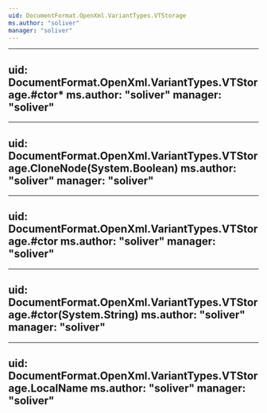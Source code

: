 ```yaml
---
uid: DocumentFormat.OpenXml.VariantTypes.VTStorage
ms.author: "soliver"
manager: "soliver"
---
```


---
uid: DocumentFormat.OpenXml.VariantTypes.VTStorage.#ctor*
ms.author: "soliver"
manager: "soliver"
---

---
uid: DocumentFormat.OpenXml.VariantTypes.VTStorage.CloneNode(System.Boolean)
ms.author: "soliver"
manager: "soliver"
---

---
uid: DocumentFormat.OpenXml.VariantTypes.VTStorage.#ctor
ms.author: "soliver"
manager: "soliver"
---

---
uid: DocumentFormat.OpenXml.VariantTypes.VTStorage.#ctor(System.String)
ms.author: "soliver"
manager: "soliver"
---

---
uid: DocumentFormat.OpenXml.VariantTypes.VTStorage.LocalName
ms.author: "soliver"
manager: "soliver"
---
